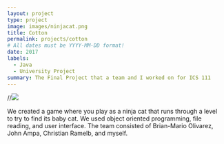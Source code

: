 ```yaml
---
layout: project
type: project
image: images/ninjacat.png
title: Cotton
permalink: projects/cotton
# All dates must be YYYY-MM-DD format!
date: 2017
labels:
  - Java
  - University Project
summary: The Final Project that a team and I worked on for ICS 111
---
```


//<img class="ui image" src="{{ site.baseurl }}/images/cotton-header.png">

We created a game where you play as a ninja cat that runs through a level to try to find its baby cat. We used object oriented programming, file reading, and user interface. The team consisted of Brian-Mario Olivarez, John Ampa, Christian Ramelb, and myself.
